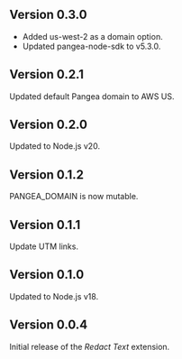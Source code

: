## Version 0.3.0

- Added us-west-2 as a domain option.
- Updated pangea-node-sdk to v5.3.0.

## Version 0.2.1

Updated default Pangea domain to AWS US.

## Version 0.2.0

Updated to Node.js v20.

## Version 0.1.2

PANGEA_DOMAIN is now mutable.

## Version 0.1.1

Update UTM links.

## Version 0.1.0

Updated to Node.js v18.

## Version 0.0.4

Initial release of the _Redact Text_ extension.
